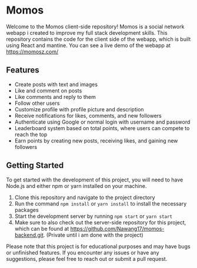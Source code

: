 # Momos

Welcome to the Momos client-side repository! Momos is a social network webapp i created to improve my full stack development skills. This repository contains the code for the client side of the webapp, which is built using React and mantine. You can see a live demo of the webapp at https://momosz.com/

## Features

- Create posts with text and images
- Like and comment on posts
- Like comments and reply to them
- Follow other users
- Customize profile with profile picture and description
- Receive notifications for likes, comments, and new followers
- Authenticate using Google or normal login with username and password
- Leaderboard system based on total points, where users can compete to reach the top
- Earn points by creating new posts, receiving likes, and gaining new followers

## Getting Started

To get started with the development of this project, you will need to have Node.js and either npm or yarn installed on your machine.

1. Clone this repository and navigate to the project directory
2. Run the command `npm install` or `yarn install` to install the necessary packages
3. Start the development server by running `npm start` or `yarn start`
4. Make sure to also check out the server-side repository for this project, which can be found at https://github.com/Nawang17/momos-backend.git. (Private until i am done with the project)

Please note that this project is for educational purposes and may have bugs or unfinished features. If you encounter any issues or have any suggestions, please feel free to reach out or submit a pull request.
